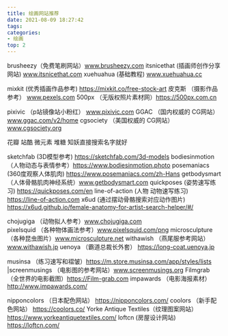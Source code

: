 ```yaml
---
title: 绘画网站推荐
date: 2021-08-09 18:27:42
tags:
categories:
- 绘画
top: 2
---
```


brusheezy（免费笔刷网站）www.brusheezy.com
itsnicethat (插画师创作分享网站)  www.itsnicethat.com
xuehuahua (基础教程) www.xuehuahua.cc

mixkit (优秀插画作品参考) https://mixkit.co/free-stock-art
皮克斯 （摄影作品参考） www.pexels.com
500px  （无版权照片素材网）https://500px.com.cn

pixivic  （p站镜像站小粉红） www.pixivic.com
GGAC  （国内权威的 CG网站）www.ggac.com/v2/home
cgsociety （美国权威的 CG网站）www.cgsociety.org

花瓣 站酷 微元素 堆糖 知妖直接搜索名字就好

sketchfab (3D模型参考) https://sketchfab.com/3d-models
bodiesinmotion （人物动态与表情参考）https://www.bodiesinmotion.photo 
posemaniacs (360度观察人体肌肉) https://www.posemaniacs.com/zh-Hans
getbodysmart  （人体骨骼肌肉神经系统）www.getbodysmart.com
quickposes (姿势速写练习) https://quickposes.com/en
line-of-action  (人物 动物速写练习)   https://line-of-action.com
x6ud (通过摆动骨骼搜索对应动作图片) https://x6ud.github.io/female-anatomy-for-artist-search-helper/#/

chojugiga （动物拟人参考）www.chojugiga.com  
pixelsquid （各种物体画法参考）www.pixelsquid.com/png
microsculpture  （各种昆虫图片）www.microsculpture.net
withawish  （燕尾服参考网站）www.withawish.jp
uenoya （霸道总裁长外套） https://long-coat.uenoya.jp

musinsa  （练习速写和褶皱）https://m.store.musinsa.com/app/styles/lists
|screenmusings （电影图的参考网站）www.screenmusings.org
Filmgrab  （全世界的电影截图）https://Film-grab.com
impawards （电影海报素材）http://www.impawards.com/

nipponcolors （日本配色网站） https://nipponcolors.com/
coolors  （新手配色网站） https://coolors.co/
Yorke Antique Textiles（纹理图案网站） https://www.yorkeantiquetextiles.com/
loftcn (房屋设计网站)  https://loftcn.com/
